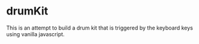 # drumKit
This is an attempt to build a drum kit that is triggered by the keyboard keys using vanilla javascript. 